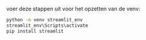 voer deze stappen uit voor het opzetten van de venv:

```bash
python -m venv streamlit_env
streamlit_env\Scripts\activate
pip install streamlit
```